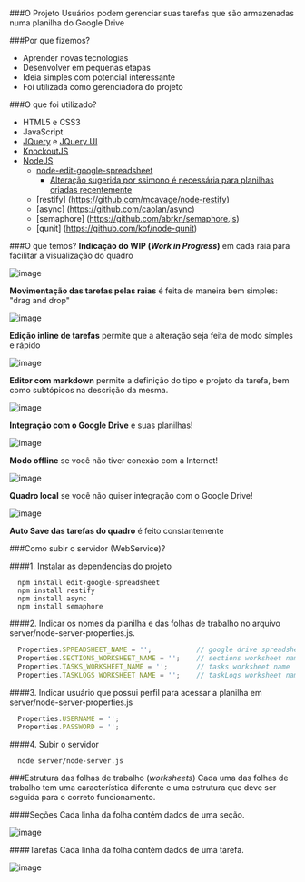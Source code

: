 ###O Projeto
Usuários podem gerenciar suas tarefas que são armazenadas numa planilha do Google Drive

###Por que fizemos?
* Aprender novas tecnologias
* Desenvolver em pequenas etapas
* Ideia simples com potencial interessante
* Foi utilizada como gerenciadora do projeto

###O que foi utilizado?
* HTML5 e CSS3
* JavaScript
* [JQuery](http://jquery.com/) e [JQuery UI](http://jqueryui.com/)
* [KnockoutJS](knockoutjs.com)
* [NodeJS](http://nodejs.org/)
  * [node-edit-google-spreadsheet](https://github.com/jpillora/node-edit-google-spreadsheet)
    * [Alteração sugerida por ssimono é necessária para planilhas criadas recentemente](https://github.com/Pingflow/node-edit-google-spreadsheet/tree/pr-response-format)
  * [restify] (https://github.com/mcavage/node-restify)
  * [async] (https://github.com/caolan/async)
  * [semaphore] (https://github.com/abrkn/semaphore.js)
  * [qunit] (https://github.com/kof/node-qunit)

###O que temos?
__Indicação do WIP (*Work in Progress*)__ em cada raia para facilitar a visualização do quadro

![image]()

__Movimentação das tarefas pelas raias__ é feita de maneira bem simples: "drag and drop"

![image]()

__Edição inline de tarefas__ permite que a alteração seja feita de modo simples e rápido

![image]()

__Editor com markdown__ permite a definição do tipo e projeto da tarefa, bem como subtópicos na descrição da mesma.

![image]()

__Integração com o Google Drive__ e suas planilhas!

![image]()

__Modo offline__ se você não tiver conexão com a Internet!

![image]()

__Quadro local__ se você não quiser integração com o Google Drive!

![image]()

__Auto Save das tarefas do quadro__ é feito constantemente

###Como subir o servidor (WebService)?

####1. Instalar as dependencias do projeto
```shell
  npm install edit-google-spreadsheet
  npm install restify
  npm install async
  npm install semaphore
```

####2. Indicar os nomes da planilha e das folhas de trabalho no arquivo server/node-server-properties.js.

```javascript
  Properties.SPREADSHEET_NAME = '';           // google drive spreadsheet name
  Properties.SECTIONS_WORKSHEET_NAME = '';    // sections worksheet name
  Properties.TASKS_WORKSHEET_NAME = '';       // tasks worksheet name
  Properties.TASKLOGS_WORKSHEET_NAME = '';    // taskLogs worksheet name
```

####3. Indicar usuário que possui perfil para acessar a planilha em server/node-server-properties.js
```javascript
  Properties.USERNAME = '';
  Properties.PASSWORD = '';
```

####4. Subir o servidor
```shell
  node server/node-server.js
```

###Estrutura das folhas de trabalho (_worksheets_)
Cada uma das folhas de trabalho tem uma característica diferente e uma estrutura que deve ser seguida para o correto funcionamento.

####Seções
Cada linha da folha contém dados de uma seção.

![image]()

####Tarefas
Cada linha da folha contém dados de uma tarefa.

![image]()